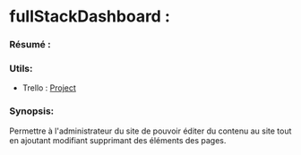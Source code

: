 # fullStackDashboard :

### Résumé :

### Utils:
- Trello : [Project](https://trello.com/invite/b/zMmAae4i/ATTIa33692ca6392594a0d411fe02f8ce683BB583E87/dashboard-fullstack)


### Synopsis:
Permettre à l'administrateur du site de pouvoir éditer du contenu au site tout en ajoutant modifiant supprimant des éléments des pages. 